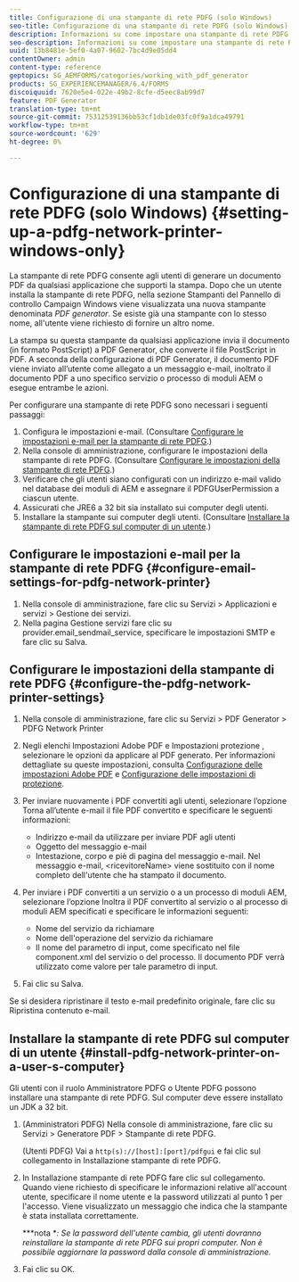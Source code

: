 ```yaml
---
title: Configurazione di una stampante di rete PDFG (solo Windows)
seo-title: Configurazione di una stampante di rete PDFG (solo Windows)
description: Informazioni su come impostare una stampante di rete PDFG ( solo Windows )
seo-description: Informazioni su come impostare una stampante di rete PDFG ( solo Windows )
uuid: 13b8481e-5ef0-4a07-9602-7bc4d9e05dd4
contentOwner: admin
content-type: reference
geptopics: SG_AEMFORMS/categories/working_with_pdf_generator
products: SG_EXPERIENCEMANAGER/6.4/FORMS
discoiquuid: 7620e5e4-022e-49b2-8cfe-d5eec8ab99d7
feature: PDF Generator
translation-type: tm+mt
source-git-commit: 75312539136bb53cf1db1de03fc0f9a1dca49791
workflow-type: tm+mt
source-wordcount: '629'
ht-degree: 0%

---
```



# Configurazione di una stampante di rete PDFG (solo Windows) {#setting-up-a-pdfg-network-printer-windows-only}

La stampante di rete PDFG consente agli utenti di generare un documento PDF da qualsiasi applicazione che supporti la stampa. Dopo che un utente installa la stampante di rete PDFG, nella sezione Stampanti del Pannello di controllo Campaign Windows viene visualizzata una nuova stampante denominata *PDF generator*. Se esiste già una stampante con lo stesso nome, all&#39;utente viene richiesto di fornire un altro nome.

La stampa su questa stampante da qualsiasi applicazione invia il documento (in formato PostScript) a PDF Generator, che converte il file PostScript in PDF. A seconda della configurazione di PDF Generator, il documento PDF viene inviato all’utente come allegato a un messaggio e-mail, inoltrato il documento PDF a uno specifico servizio o processo di moduli AEM o esegue entrambe le azioni.

Per configurare una stampante di rete PDFG sono necessari i seguenti passaggi:

1. Configura le impostazioni e-mail. (Consultare [Configurare le impostazioni e-mail per la stampante di rete PDFG](setting-pdfg-network-printer-windows.md#configure-email-settings-for-pdfg-network-printer).)
1. Nella console di amministrazione, configurare le impostazioni della stampante di rete PDFG. (Consultare [Configurare le impostazioni della stampante di rete PDFG](setting-pdfg-network-printer-windows.md#configure-the-pdfg-network-printer-settings).)
1. Verificare che gli utenti siano configurati con un indirizzo e-mail valido nel database dei moduli di AEM e assegnare il PDFGUserPermission a ciascun utente. <!-- Fix broken link See Setting up and organizing users -->
1. Assicurati che JRE6 a 32 bit sia installato sui computer degli utenti.
1. Installare la stampante sui computer degli utenti. (Consultare [Installare la stampante di rete PDFG sul computer di un utente](setting-pdfg-network-printer-windows.md#install-pdfg-network-printer-on-a-user-s-computer).)

## Configurare le impostazioni e-mail per la stampante di rete PDFG {#configure-email-settings-for-pdfg-network-printer}

1. Nella console di amministrazione, fare clic su Servizi > Applicazioni e servizi > Gestione dei servizi.
1. Nella pagina Gestione servizi fare clic su provider.email_sendmail_service, specificare le impostazioni SMTP e fare clic su Salva.

## Configurare le impostazioni della stampante di rete PDFG {#configure-the-pdfg-network-printer-settings}

1. Nella console di amministrazione, fare clic su Servizi > PDF Generator > PDFG Network Printer
1. Negli elenchi Impostazioni Adobe PDF e Impostazioni protezione , selezionare le opzioni da applicare al PDF generato. Per informazioni dettagliate su queste impostazioni, consulta [Configurazione delle impostazioni Adobe PDF](/help/forms/using/admin-help/configuring-pdf-settings.md#configuring-adobe-pdf-settings) e [Configurazione delle impostazioni di protezione](/help/forms/using/admin-help/configuring-security-settings.md#configuring-security-settings).
1. Per inviare nuovamente i PDF convertiti agli utenti, selezionare l’opzione Torna all’utente e-mail il file PDF convertito e specificare le seguenti informazioni:

   * Indirizzo e-mail da utilizzare per inviare PDF agli utenti
   * Oggetto del messaggio e-mail
   * Intestazione, corpo e piè di pagina del messaggio e-mail. Nel messaggio e-mail, &lt;ricevitoreName> viene sostituito con il nome completo dell&#39;utente che ha stampato il documento.

1. Per inviare i PDF convertiti a un servizio o a un processo di moduli AEM, selezionare l’opzione Inoltra il PDF convertito al servizio o al processo di moduli AEM specificati e specificare le informazioni seguenti:

   * Nome del servizio da richiamare
   * Nome dell&#39;operazione del servizio da richiamare
   * Il nome del parametro di input, come specificato nel file component.xml del servizio o del processo. Il documento PDF verrà utilizzato come valore per tale parametro di input.

1. Fai clic su Salva.

Se si desidera ripristinare il testo e-mail predefinito originale, fare clic su Ripristina contenuto e-mail.

## Installare la stampante di rete PDFG sul computer di un utente {#install-pdfg-network-printer-on-a-user-s-computer}

Gli utenti con il ruolo Amministratore PDFG o Utente PDFG possono installare una stampante di rete PDFG. Sul computer deve essere installato un JDK a 32 bit.

1. (Amministratori PDFG) Nella console di amministrazione, fare clic su Servizi > Generatore PDF > Stampante di rete PDFG.

   (Utenti PDFG) Vai a `http(s)://[host]:[port]/pdfgui` e fai clic sul collegamento in Installazione stampante di rete PDFG.

1. In Installazione stampante di rete PDFG fare clic sul collegamento. Quando viene richiesto di specificare le informazioni relative all&#39;account utente, specificare il nome utente e la password utilizzati al punto 1 per l&#39;accesso. Viene visualizzato un messaggio che indica che la stampante è stata installata correttamente.

   ***nota **: Se la password dell&#39;utente cambia, gli utenti dovranno reinstallare la stampante di rete PDFG sui propri computer. Non è possibile aggiornare la password dalla console di amministrazione.*

1. Fai clic su OK.

